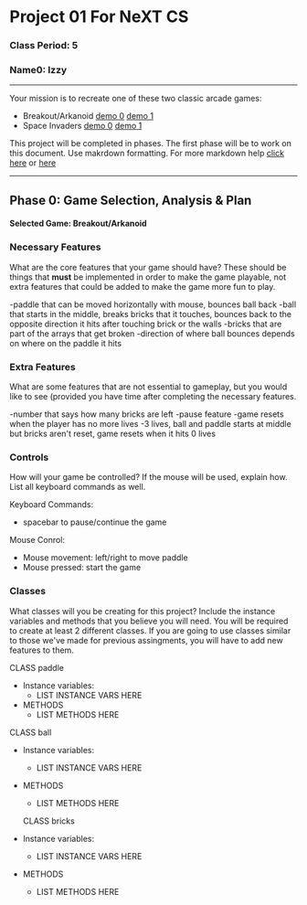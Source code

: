 # Project 01 For NeXT CS
### Class Period: 5
### Name0: Izzy
---


Your mission is to recreate one of these two classic arcade games:
- Breakout/Arkanoid [demo 0](https://elgoog.im/breakout/)  [demo 1](https://www.crazygames.com/game/atari-breakout)
- Space Invaders [demo 0](https://elgoog.im/space-invaders/) [demo 1](https://www.crazygames.com/game/space-invaders)

This project will be completed in phases. The first phase will be to work on this document. Use makrdown formatting. For more markdown help [click here](https://github.com/adam-p/markdown-here/wiki/Markdown-Cheatsheet) or [here](https://docs.github.com/en/get-started/writing-on-github/getting-started-with-writing-and-formatting-on-github/basic-writing-and-formatting-syntax)


---

## Phase 0: Game Selection, Analysis & Plan

#### Selected Game: Breakout/Arkanoid

### Necessary Features
What are the core features that your game should have? These should be things that __must__ be implemented in order to make the game playable, not extra features that could be added to make the game more fun to play.

-paddle that can be moved horizontally with mouse, bounces ball back 
-ball that starts in the middle, breaks bricks that it touches, bounces back to the opposite direction it hits after touching brick or the walls
-bricks that are part of the arrays that get broken 
-direction of where ball bounces depends on where on the paddle it hits


### Extra Features
What are some features that are not essential to gameplay, but you would like to see (provided you have time after completing the necessary features.

-number that says how many bricks are left
-pause feature 
-game resets when the player has no more lives
-3 lives, ball and paddle starts at middle but bricks aren't reset, game resets when it hits 0 lives


### Controls
How will your game be controlled? If the mouse will be used, explain how. List all keyboard commands as well.

Keyboard Commands:
- spacebar to pause/continue the game

Mouse Conrol:
- Mouse movement: left/right to move paddle
- Mouse pressed: start the game


### Classes
What classes will you be creating for this project? Include the instance variables and methods that you believe you will need. You will be required to create at least 2 different classes. If you are going to use classes similar to those we've made for previous assingments, you will have to add new features to them.


CLASS paddle
- Instance variables:
  - LIST INSTANCE VARS HERE
- METHODS
  - LIST METHODS HERE

CLASS ball
- Instance variables:
  - LIST INSTANCE VARS HERE
- METHODS
  - LIST METHODS HERE
  
  CLASS bricks
- Instance variables:
  - LIST INSTANCE VARS HERE
- METHODS
  - LIST METHODS HERE
